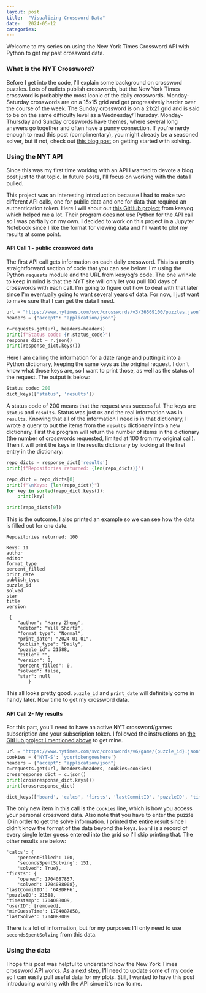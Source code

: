 ```yaml
---
layout: post
title:  "Visualizing Crossword Data"
date:   2024-05-12
categories: 
---
```


Welcome to my series on using the New York Times Crossword API with Python to get my past crossword data.

### What is the NYT Crossword?

Before I get into the code, I'll explain some background on crossword puzzles. Lots of outlets publish crosswords, but the New York Times crossword is probably the most iconic of the daily crosswords. Monday-Saturday crosswords are on a 15x15 grid and get progressively harder over the course of the week. The Sunday crossword is on a 21x21 grid and is said to be on the same difficulty level as a Wednesday/Thursday. Monday-Thursday and Sunday crosswords have themes, where several long answers go together and often have a punny connection. If you're nerdy enough to read this post (complimentary), you might already be a seasoned solver, but if not, check out [this blog post](https://www.nytimes.com/article/how-to-solve-a-crossword-puzzle.html) on getting started with solving.

### Using the NYT API

Since this was my first time working with an API I wanted to devote a blog post just to that topic. In future posts, I'll focus on working with the data I pulled.

This project was an interesting introduction because I had to make two different API calls, one for public data and one for data that required an authentication token. Here I will shout out [this GitHub project](https://github.com/kesyog/crossword/tree/main) from kesyog which helped me a lot. Their program does not use Python for the API call so I was partially on my own. I decided to work on this project in a Jupyter Notebook since I like the format for viewing data and I'll want to plot my results at some point.

#### API Call 1 - public crossword data

The first API call gets information on each daily crossword. This is a pretty straightforward section of code that you can see below. I'm using the Python `requests` module and the URL from kesyog's code. The one wrinkle to keep in mind is that the NYT site will only let you pull 100 days of crosswords with each call. I'm going to figure out how to deal with that later since I'm eventually going to want several years of data. For now, I just want to make sure that I can get the data I need.

```python
url = "https://www.nytimes.com/svc/crosswords/v3/36569100/puzzles.json?publish_type=daily&date_start=YYYY-MM-DD&date_end=YYYY-MM-DD"
headers = {"accept": "application/json"}

r=requests.get(url, headers=headers)
print(f"Status code: {r.status_code}")
response_dict = r.json()
print(response_dict.keys())
```
Here I am calling the information for a date range and putting it into a Python dictionary, keeping the same keys as the original request. I don't know what those keys are, so I want to print those, as well as the status of the request. The output is below:

``` python
Status code: 200
dict_keys(['status', 'results'])
```

A status code of 200 means that the request was successful. The keys are ```status``` and ```results```. Status was just ```OK``` and the real information was in ```results```. Knowing that all of the information I need is in that dictionary, I wrote a query to put the items from the ```results``` dictionary into a new dictionary. First the program will return the number of items in the dictionary (the number of crosswords requested, limited at 100 from my original call). Then it will print the keys in the results dictionary by looking at the first entry in the dictionary:

```python
repo_dicts = response_dict['results']
print(f"Repositories returned: {len(repo_dicts)}")

repo_dict = repo_dicts[0]
print(f"\nKeys: {len(repo_dict)}")
for key in sorted(repo_dict.keys()):
    print(key)

print(repo_dicts[0])
```
This is the outcome. I also printed an example so we can see how the data is filled out for one date.

```
Repositories returned: 100

Keys: 11
author
editor
format_type
percent_filled
print_date
publish_type
puzzle_id
solved
star
title
version

 {
    "author": "Harry Zheng",
    "editor": "Will Shortz",
    "format_type": "Normal",
    "print_date": "2024-01-01",
    "publish_type": "Daily",
    "puzzle_id": 21588,
    "title": "",
    "version": 0,
    "percent_filled": 0,
    "solved": false,
    "star": null
        }
```
This all looks pretty good. ```puzzle_id``` and ```print_date``` will definitely come in handy later. Now time to get my crossword data.


#### API Call 2- My results

For this part, you'll need to have an active NYT crossword/games subscription and your subscription token. I followed the instructions on [the GitHub project I mentioned above](https://github.com/kesyog/crossword/tree/main) to get mine. 

```python
url = "https://www.nytimes.com/svc/crosswords/v6/game/{puzzle_id}.json"
cookies = {'NYT-S': 'yourtokengoeshere'}
headers = {"accept": "application/json"}
c=requests.get(url, headers=headers, cookies=cookies)
crossresponse_dict = c.json()
print(crossresponse_dict.keys())
print(crossresponse_dict)

dict_keys(['board', 'calcs', 'firsts', 'lastCommitID', 'puzzleID', 'timestamp', 'userID', 'minGuessTime', 'lastSolve'])
```

The only new item in this call is the ```cookies``` line, which is how you access your personal crossword data. Also note that you have to enter the puzzle ID in order to get the solve information. I printed the entire result since I didn't know the format of the data beyond the keys. ```board``` is a record of every single letter guess entered into the grid so I'll skip printing that. The other results are below:

```
'calcs': {
    'percentFilled': 100, 
    'secondsSpentSolving': 151, 
    'solved': True}, 
'firsts': {
    'opened': 1704087857, 
    'solved': 1704088008}, 
'lastCommitID': '6A8DFF6', 
'puzzleID': 21588, 
'timestamp': 1704088009, 
'userID': [removed], 
'minGuessTime': 1704087858, 
'lastSolve': 1704088009
```
There is a lot of information, but for my purposes I'll only need to use ```secondsSpentSolving``` from this data.


### Using the data

I hope this post was helpful to understand how the New York Times crossword API works. As a next step, I'll need to update some of my code so I can easily pull useful data for my plots. Still, I wanted to have this post introducing working with the API since it's new to me.

